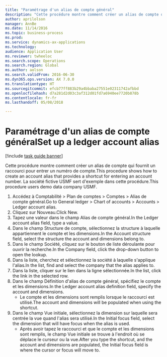 ```yaml
--- 
title: "Paramétrage d'un alias de compte général"
description: "Cette procédure montre comment créer un alias de compte qui fournit un raccourci pour entrer un numéro de compte."
author: aprilolson
manager: AnnBe
ms.date: 11/14/2016
ms.topic: business-process
ms.prod: 
ms.service: dynamics-ax-applications
ms.technology: 
audience: Application User
ms.reviewer: twheeloc
ms.search.scope: Operations
ms.search.region: Global
ms.author: aolson
ms.search.validFrom: 2016-06-30
ms.dyn365.ops.version: AX 7.0.0
ms.translationtype: HT
ms.sourcegitcommit: efcb77ff883b29a4bbaba27551e02311742afbbd
ms.openlocfilehash: d7a281d2d03c3af312d01fd7a6940ee7720b878b
ms.contentlocale: fr-fr
ms.lasthandoff: 05/08/2018

---
```

# <a name="set-up-a-ledger-account-alias"></a><span data-ttu-id="3282d-103">Paramétrage d'un alias de compte général</span><span class="sxs-lookup"><span data-stu-id="3282d-103">Set up a ledger account alias</span></span>

[!include [task guide banner](../../includes/task-guide-banner.md)]

<span data-ttu-id="3282d-104">Cette procédure montre comment créer un alias de compte qui fournit un raccourci pour entrer un numéro de compte.</span><span class="sxs-lookup"><span data-stu-id="3282d-104">This procedure shows how to create an account alias that provides a shortcut for entering an account number.</span></span> <span data-ttu-id="3282d-105">La société fictive USMF sert d'exemple dans cette procédure.</span><span class="sxs-lookup"><span data-stu-id="3282d-105">This procedure users demo data company USMF.</span></span>

1. <span data-ttu-id="3282d-106">Accédez à Comptabilité > Plan de comptes > Comptes > Alias de compte général.</span><span class="sxs-lookup"><span data-stu-id="3282d-106">Go to General ledger > Chart of accounts > Accounts > Ledger account alias.</span></span>
2. <span data-ttu-id="3282d-107">Cliquez sur Nouveau.</span><span class="sxs-lookup"><span data-stu-id="3282d-107">Click New.</span></span>
3. <span data-ttu-id="3282d-108">Tapez une valeur dans le champ Alias de compte général.</span><span class="sxs-lookup"><span data-stu-id="3282d-108">In the Ledger account alias field, type a value.</span></span>
4. <span data-ttu-id="3282d-109">Dans le champ Structure de compte, sélectionnez la structure à laquelle appartiennent le compte et les dimensions.</span><span class="sxs-lookup"><span data-stu-id="3282d-109">In the Account structure field, select the structure the account and dimensions belong to.</span></span>
5. <span data-ttu-id="3282d-110">Dans le champ Société, cliquez sur le bouton de liste déroulante pour ouvrir la recherche.</span><span class="sxs-lookup"><span data-stu-id="3282d-110">In the Company field, click the drop-down button to open the lookup.</span></span>
6. <span data-ttu-id="3282d-111">Dans la liste, cherchez et sélectionnez la société à laquelle s'applique l'alias.</span><span class="sxs-lookup"><span data-stu-id="3282d-111">In the list, find and select the company that the alias applies to.</span></span>
7. <span data-ttu-id="3282d-112">Dans la liste, cliquer sur le lien dans la ligne sélectionnée.</span><span class="sxs-lookup"><span data-stu-id="3282d-112">In the list, click the link in the selected row.</span></span>
8. <span data-ttu-id="3282d-113">Dans le champ Définition d'alias de compte général, spécifiez le compte et les dimensions.</span><span class="sxs-lookup"><span data-stu-id="3282d-113">In the Ledger account alias definition field, specify the account and dimensions.</span></span>
    * <span data-ttu-id="3282d-114">Le compte et les dimensions sont remplis lorsque le raccourci est utilisé.</span><span class="sxs-lookup"><span data-stu-id="3282d-114">The account and dimensions will be populated when using the shortcut.</span></span>  
9. <span data-ttu-id="3282d-115">Dans le champ Vue initiale, sélectionnez la dimension sur laquelle sera centrée la vue quand l'alias sera utilisé.</span><span class="sxs-lookup"><span data-stu-id="3282d-115">In the Initial focus field, select the dimension that will have focus when the alias is used.</span></span>
    * <span data-ttu-id="3282d-116">Après avoir tapez le raccourci et que le compte et les dimensions sont remplis, le champ Vue initiale se trouve à l'endroit où se déplace le curseur ou la vue.</span><span class="sxs-lookup"><span data-stu-id="3282d-116">After you type the shortcut, and the account and dimensions are populated, the Initial focus field is where the cursor or focus will move to.</span></span>  


